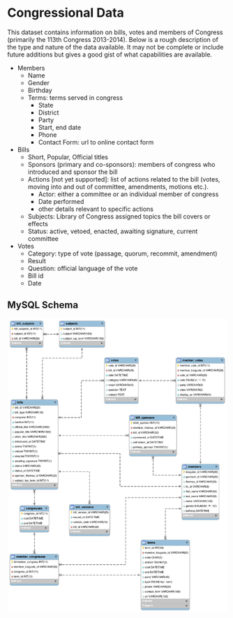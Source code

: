 # Congressional Data

This dataset contains information on bills, votes and members of Congress
(primarily the 113th Congress 2013-2014). Below is a rough description of
the type and nature of the data available. It may not be complete or include
future additions but gives a good gist of what capabilities are available.

 - Members
    - Name
    - Gender
    - Birthday
    - Terms: terms served in congress
        - State
        - District
        - Party
        - Start, end date
        - Phone
        - Contact Form: url to online contact form
 - Bills
    - Short, Popular, Official titles
    - Sponsors (primary and co-sponsors): members of congress who introduced
   and sponsor the bill
    - Actions [not yet supported]: list of actions related to the bill (votes,
   moving into and out of committee, amendments, motions etc.).
      - Actor: either a committee or an individual member of congress
      - Date performed
      - other details relevant to specific actions
    - Subjects: Library of Congress assigned topics the bill covers or effects
    - Status: active, vetoed, enacted, awaiting signature, current committee
 - Votes
    - Category: type of vote (passage, quorum, recommit, amendment)
    - Result
    - Question: official language of the vote
    - Bill id
    - Date

## MySQL Schema

![mysql database diagram](https://raw.githubusercontent.com/BunsenMcDubbs/congressvis/master/data/utils/schema_diagram.png)
